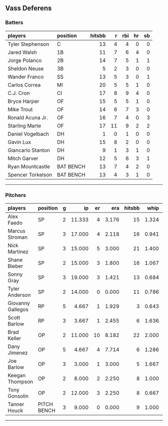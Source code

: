 ## Vass Deferens

### Batters

 
|players           |position  | hitsbb|  r| rbi| hr| sb| 
|:-----------------|:---------|------:|--:|---:|--:|--:| 
|Tyler Stephenson  |C         |     13|  4|   4|  0|  0| 
|Jared Walsh       |1B        |     11|  7|   6|  4|  0| 
|Jorge Polanco     |2B        |     14|  7|   5|  1|  1| 
|Sheldon Neuse     |3B        |      5|  2|   3|  0|  0| 
|Wander Franco     |SS        |     13|  5|   3|  0|  1| 
|Carlos Correa     |MI        |     20|  5|   5|  1|  0| 
|C.J. Cron         |CI        |     17|  8|   9|  4|  0| 
|Bryce Harper      |OF        |     15|  5|   5|  1|  0| 
|Mike Trout        |OF        |     14|  6|   7|  3|  0| 
|Ronald Acuna Jr.  |OF        |     16|  7|   4|  0|  3| 
|Starling Marte    |OF        |     17| 11|   9|  2|  2| 
|Daniel Vogelbach  |DH        |      1|  0|   1|  0|  0| 
|Gavin Lux         |DH        |     15|  8|   2|  0|  0| 
|Giancarlo Stanton |DH        |      9|  1|   3|  1|  0| 
|Mitch Garver      |DH        |     12|  5|   6|  3|  1| 
|Ryan Mountcastle  |BAT BENCH |     13|  7|   4|  2|  0| 
|Spencer Torkelson |BAT BENCH |     13|  4|   3|  1|  0| 


* * *

### Pitchers

 
|players           |position    |  g|     ip| er|   era| hitsbb|  whip| so|  w| sv| 
|:-----------------|:-----------|--:|------:|--:|-----:|------:|-----:|--:|--:|--:| 
|Alex Faedo        |SP          |  2| 11.333|  4| 3.176|     15| 1.324|  4|  1|  0| 
|Marcus Stroman    |SP          |  3| 17.000|  4| 2.118|     16| 0.941| 16|  1|  0| 
|Nick Martinez     |SP          |  3| 15.000|  5| 3.000|     21| 1.400| 13|  0|  0| 
|Shane Bieber      |SP          |  2| 15.000|  3| 1.800|     16| 1.067| 15|  1|  0| 
|Sonny Gray        |SP          |  3| 19.000|  3| 1.421|     13| 0.684| 19|  3|  0| 
|Tyler Anderson    |SP          |  2| 14.000|  0| 0.000|     11| 0.786| 14|  2|  0| 
|Giovanny Gallegos |RP          |  5|  4.667|  1| 1.929|      3| 0.643|  9|  0|  1| 
|Scott Barlow      |RP          |  3|  3.667|  1| 2.455|      6| 1.636|  3|  0|  1| 
|Brad Keller       |OP          |  2| 11.000| 10| 8.182|     22| 2.000|  7|  0|  0| 
|Dany Jimenez      |OP          |  5|  4.667|  4| 7.714|      6| 1.286|  5|  1|  3| 
|Joe Barlow        |OP          |  3|  3.000|  1| 3.000|      5| 1.667|  2|  0|  1| 
|Keegan Thompson   |OP          |  2|  8.000|  2| 2.250|      8| 1.000|  8|  2|  0| 
|Tony Gonsolin     |OP          |  2| 12.000|  3| 2.250|      8| 0.667| 14|  1|  0| 
|Tanner Houck      |PITCH BENCH |  3|  9.000|  0| 0.000|      9| 1.000|  9|  1|  0| 


* * *


